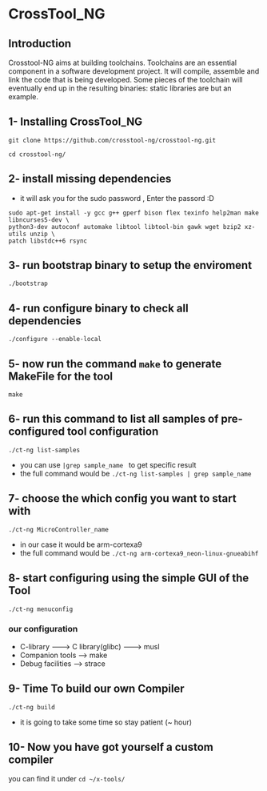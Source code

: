 # CrossTool_NG
## Introduction
Crosstool-NG aims at building toolchains. Toolchains are an essential component in a software development project. It will compile, assemble and link the code that is being developed. Some pieces of the toolchain will eventually end up in the resulting binaries: static libraries are but an example.

## 1- Installing CrossTool_NG
```
git clone https://github.com/crosstool-ng/crosstool-ng.git

cd crosstool-ng/
```
## 2- install missing dependencies
* it will ask you for the sudo password , Enter the passord :D
```
sudo apt-get install -y gcc g++ gperf bison flex texinfo help2man make libncurses5-dev \
python3-dev autoconf automake libtool libtool-bin gawk wget bzip2 xz-utils unzip \
patch libstdc++6 rsync
```
## 3- run bootstrap binary to setup the enviroment
`./bootstrap`
## 4- run configure binary to check all dependencies
`./configure --enable-local`
## 5- now run the command `make` to generate MakeFile for the tool
`make`
## 6- run this command to list all samples of pre-configured tool configuration 
  
`./ct-ng list-samples`
* you can use `|grep sample_name ` to get specific result
* the full command would be `./ct-ng list-samples | grep sample_name`

## 7- choose the which config you want to start with
`./ct-ng MicroController_name`
* in our case it would be arm-cortexa9
* the full command would be `./ct-ng arm-cortexa9_neon-linux-gnueabihf`

## 8- start configuring using the simple GUI of the Tool

`./ct-ng menuconfig`

### our configuration
* C-library ---> C library(glibc) ---> musl
* Companion tools --> make
* Debug facilities --> strace

## 9- Time To build our own Compiler
`./ct-ng build`
  * it is going to take some time so stay patient (~ hour)

## 10- Now you have got yourself a custom compiler 
you can find it under `cd ~/x-tools/`